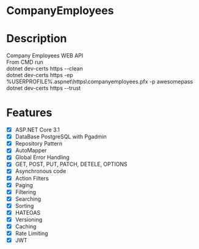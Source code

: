 # CompanyEmployees

# Description

Company Employees WEB API<br>
From CMD run<br>
dotnet dev-certs https --clean<br>
dotnet dev-certs https -ep %USERPROFILE%\.aspnet\https\companyemployees.pfx -p awesomepass<br>
dotnet dev-certs https --trust<br>

# Features

- [x] ASP.NET Core 3.1
- [x] DataBase PostgreSQL with Pgadmin
- [x] Repository Pattern
- [x] AutoMapper
- [x] Global Error Handling
- [x] GET, POST, PUT, PATCH, DETELE, OPTIONS
- [x] Asynchronous code
- [x] Action Filters
- [x] Paging
- [x] Filtering
- [x] Searching
- [x] Sorting
- [x] HATEOAS
- [x] Versioning
- [x] Caching
- [x] Rate Limiting
- [x] JWT